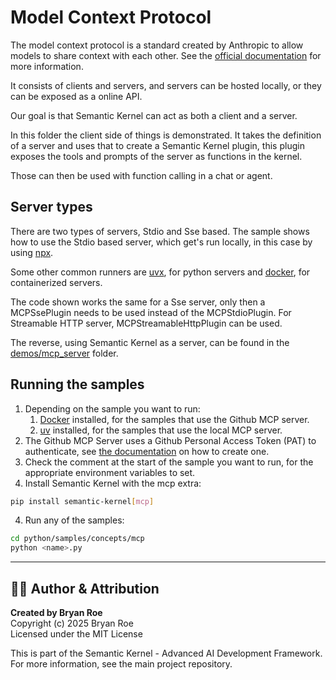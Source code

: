 # Model Context Protocol

The model context protocol is a standard created by Anthropic to allow models to share context with each other. See the [official documentation](https://modelcontextprotocol.io/introduction) for more information.

It consists of clients and servers, and servers can be hosted locally, or they can be exposed as a online API.

Our goal is that Semantic Kernel can act as both a client and a server.

In this folder the client side of things is demonstrated. It takes the definition of a server and uses that to create a Semantic Kernel plugin, this plugin exposes the tools and prompts of the server as functions in the kernel.

Those can then be used with function calling in a chat or agent.

## Server types

There are two types of servers, Stdio and Sse based. The sample shows how to use the Stdio based server, which get's run locally, in this case by using [npx](https://docs.npmjs.com/cli/v8/commands/npx).

Some other common runners are [uvx](https://docs.astral.sh/uv/guides/tools/), for python servers and [docker](https://www.docker.com/), for containerized servers.

The code shown works the same for a Sse server, only then a MCPSsePlugin needs to be used instead of the MCPStdioPlugin. For Streamable HTTP server, MCPStreamableHttpPlugin can be used.

The reverse, using Semantic Kernel as a server, can be found in the [demos/mcp_server](../../demos/mcp_server/) folder.

## Running the samples

1. Depending on the sample you want to run:
    1. [Docker](https://www.docker.com/products/docker-desktop/) installed, for the samples that use the Github MCP server.
    1. [uv](https://docs.astral.sh/uv/getting-started/installation/) installed, for the samples that use the local MCP server.
2. The Github MCP Server uses a Github Personal Access Token (PAT) to authenticate, see [the documentation](https://github.com/modelcontextprotocol/servers/tree/main/src/github) on how to create one.
1. Check the comment at the start of the sample you want to run, for the appropriate environment variables to set.
1. Install Semantic Kernel with the mcp extra:

```bash
pip install semantic-kernel[mcp]
```

4. Run any of the samples:

```bash
cd python/samples/concepts/mcp
python <name>.py
```


---

## 👨‍💻 Author & Attribution

**Created by Bryan Roe**  
Copyright (c) 2025 Bryan Roe  
Licensed under the MIT License

This is part of the Semantic Kernel - Advanced AI Development Framework.
For more information, see the main project repository.
